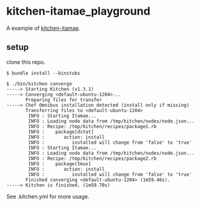 # kitchen-itamae_playground

A example of [kitchen-itamae](https://github.com/OpsRockin/kitchen-itamae).

## setup

clone this repo.

```
$ bundle install --binstubs
```


```
$ ./bin/kitchen converge
-----> Starting Kitchen (v1.3.1)
-----> Converging <default-ubuntu-1204>...
       Preparing files for transfer
-----> Chef Omnibus installation detected (install only if missing)
       Transferring files to <default-ubuntu-1204>
        INFO : Starting Itamae...
        INFO : Loading node data from /tmp/kitchen/nodes/node.json...
        INFO : Recipe: /tmp/kitchen/recipes/package1.rb
        INFO :    package[dstat]
        INFO :       action: install
        INFO :          installed will change from 'false' to 'true'
        INFO : Starting Itamae...
        INFO : Loading node data from /tmp/kitchen/nodes/node.json...
        INFO : Recipe: /tmp/kitchen/recipes/package2.rb
        INFO :    package[tmux]
        INFO :       action: install
        INFO :          installed will change from 'false' to 'true'
       Finished converging <default-ubuntu-1204> (1m59.46s).
-----> Kitchen is finished. (1m59.70s)
```

See .kitchen.yml for more usage.
